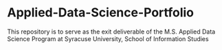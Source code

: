 # Applied-Data-Science-Portfolio
This repository is to serve as the exit deliverable of the M.S. Applied Data Science Program at Syracuse University, School of Information Studies
